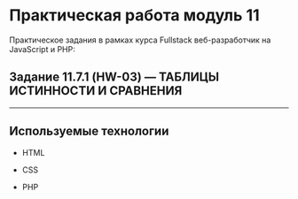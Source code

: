 # Практическая работа модуль 11

Практическое задания в рамках курса Fullstack веб-разработчик на JavaScript и PHP:

## Задание 11.7.1 (HW-03) — ТАБЛИЦЫ ИСТИННОСТИ И СРАВНЕНИЯ

---

## Используемые технологии

- HTML

- CSS

- PHP

